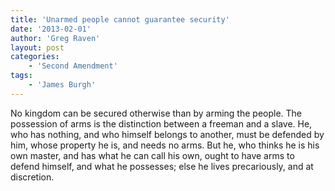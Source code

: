 ```yaml
---
title: 'Unarmed people cannot guarantee security'
date: '2013-02-01'
author: 'Greg Raven'
layout: post
categories:
    - 'Second Amendment'
tags:
    - 'James Burgh'
---
```


No kingdom can be secured otherwise than by arming the people. The possession of arms is the distinction between a freeman and a slave. He, who has nothing, and who himself belongs to another, must be defended by him, whose property he is, and needs no arms. But he, who thinks he is his own master, and has what he can call his own, ought to have arms to defend himself, and what he possesses; else he lives precariously, and at discretion.